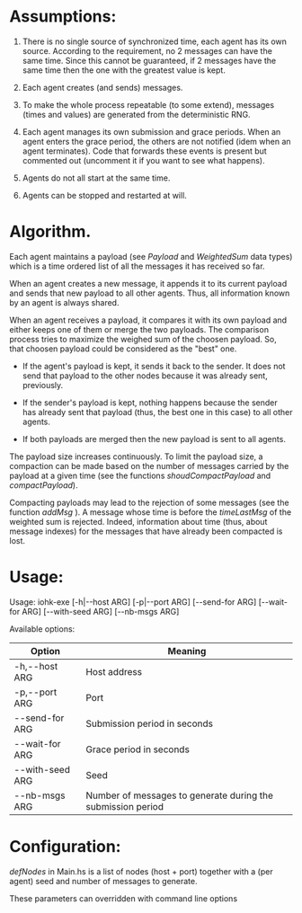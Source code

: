 # Assumptions:

1. There is no single source of synchronized time, each agent has its own source.
According to the requirement, no 2 messages can have the same time. Since this cannot be guaranteed, if 2 messages have the same time then the one with the greatest value is kept.

1. Each agent creates (and sends) messages.

1. To make the whole process repeatable (to some extend), messages (times and values) are generated from the deterministic RNG.

1. Each agent manages its own submission and grace periods. When an agent enters the grace period, the others are not notified (idem when an agent terminates). Code that forwards these events is present but commented out (uncomment it if you want to see what happens).

1. Agents do not all start at the same time.

1. Agents can be stopped and restarted at will.


# Algorithm.

Each agent maintains a payload (see *Payload* and *WeightedSum* data types) which is a time ordered list of all the messages it has received so far.

When an agent creates a new message, it appends it to its current payload and sends that new payload to all other agents. Thus, all information known by an agent is always shared.

When an agent receives a payload, it compares it with its own payload and either keeps one of them or merge the two payloads.
The comparison process tries to maximize the weighed sum of the choosen payload. So, that choosen payload could be considered as the "best" one.

* If the agent's payload is kept, it sends it back to the sender. It does not send that payload to the other nodes because it was already sent, previously.

* If the sender's payload is kept, nothing happens because the sender has already sent that payload (thus, the best one in this case) to all other agents.

* If both payloads are merged then the new payload is sent to all agents.

The payload size increases continuously. To limit the payload size, a compaction can be made based on the number of messages carried by the payload at a given time (see the functions *shoudCompactPayload* and *compactPayload*).

Compacting payloads may lead to the rejection of some messages (see the function *addMsg* ). A message whose time is before the *timeLastMsg* of the weighted sum is rejected. Indeed, information about time (thus, about message indexes) for the messages that have already been compacted is lost.


# Usage:

Usage: iohk-exe [-h|--host ARG] [-p|--port ARG] [--send-for ARG]
                [--wait-for ARG] [--with-seed ARG] [--nb-msgs ARG]

Available options:

| Option          |      Meaning                                                 |
|-----------------|--------------------------------------------------------------|
| -h,--host ARG   |  Host address                                                |
| -p,--port ARG   |  Port                                                        |
| --send-for ARG  |  Submission period in seconds                                |
| --wait-for ARG  |  Grace period in seconds                                     |
| --with-seed ARG |  Seed                                                        |
| --nb-msgs ARG   |  Number of messages to generate during the submission period |

# Configuration:

*defNodes* in Main.hs is a list of nodes (host + port) together with a (per agent) seed and number of messages to generate.

These parameters can overridden with command line options


